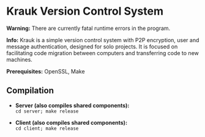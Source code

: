 # Krauk Version Control System

**Warning:** There are currently fatal runtime errors in the program.

**Info:** Krauk is a simple version control system with P2P encryption, user and message authentication, designed for solo projects. It is focused on facilitating code migration between computers and transferring code to new machines.

**Prerequisites:** OpenSSL, Make

## Compilation

- **Server (also compiles shared components):**  
   `cd server; make release`

- **Client (also compiles shared components):**  
   `cd client; make release`
